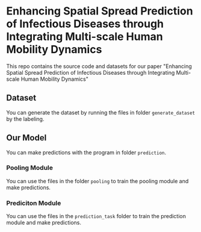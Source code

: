 # Enhancing Spatial Spread Prediction of Infectious Diseases through Integrating Multi-scale Human Mobility Dynamics

This repo contains the source code and datasets for our paper "Enhancing Spatial Spread Prediction of Infectious Diseases through Integrating Multi-scale Human Mobility Dynamics"

## Dataset
You can generate the dataset by running the files in folder ``generate_dataset`` by the labeling.

## Our Model
You can make predictions with the program in folder ``prediction``.
### Pooling Module
You can use the files in the folder ``pooling`` to train the pooling module and make predictions.
### Prediciton Module
You can use the files in the ``prediction_task`` folder to train the prediction module and make predictions.
